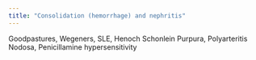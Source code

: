 ```yaml
---
title: "Consolidation (hemorrhage) and nephritis"
---
```

Goodpastures, Wegeners, SLE, Henoch Schonlein Purpura, Polyarteritis Nodosa, Penicillamine hypersensitivity

